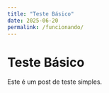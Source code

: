 ```yaml
---
title: "Teste Básico"
date: 2025-06-20
permalink: /funcionando/
---
```


# Teste Básico

Este é um post de teste simples.
